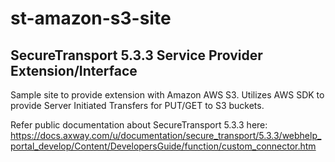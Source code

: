 # st-amazon-s3-site

## SecureTransport 5.3.3 Service Provider Extension/Interface

Sample site to provide extension with Amazon AWS S3. Utilizes AWS SDK to provide Server Initiated Transfers for PUT/GET to S3 buckets.

Refer public documentation about SecureTransport 5.3.3 here:
https://docs.axway.com/u/documentation/secure_transport/5.3.3/webhelp_portal_develop/Content/DevelopersGuide/function/custom_connector.htm
